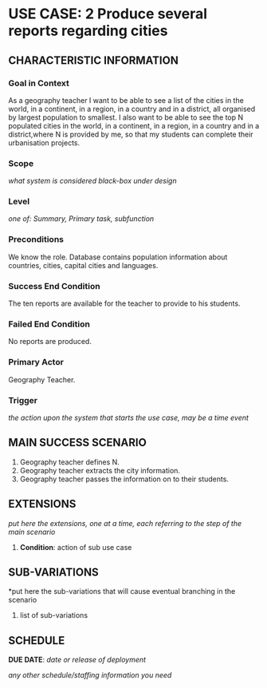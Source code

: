 # USE CASE: 2 Produce several reports regarding cities

## CHARACTERISTIC INFORMATION

### Goal in Context

As a geography teacher I want to be able to see a list of the cities in the world, in a continent, 
in a region, in a country and in a district, all organised by largest population to smallest.
I also want to be able to see the top N populated cities in the world, in a continent,
in a region, in a country and in a district,where N is provided by me, so that my students 
can complete their urbanisation projects.

### Scope

*what system is considered black-box under design*

### Level

*one of: Summary, Primary task, subfunction*

### Preconditions

We know the role. Database contains population information about countries, cities, capital cities and languages.

### Success End Condition

The ten reports are available for the teacher to provide to his students.

### Failed End Condition

No reports are produced.

### Primary Actor

Geography Teacher.

### Trigger

*the action upon the system that starts the use case, may be a time event*

## MAIN SUCCESS SCENARIO

1. Geography teacher defines N.
2. Geography teacher extracts the city information.
3. Geography teacher passes the information on to their students.

## EXTENSIONS

*put here the extensions, one at a time, each referring to the step of the main scenario*

1. **Condition**: action of sub use case

## SUB-VARIATIONS

*put here the sub-variations that will cause eventual branching in the scenario

1. list of sub-variations

## SCHEDULE

**DUE DATE**: *date or release of deployment*

*any other schedule/staffing information you need*